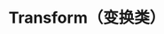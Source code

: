 ---
title: Transform（变换类）
icon: fa-solid fa-vector-square
link: true
collapsible: false
index: false
order: false
---